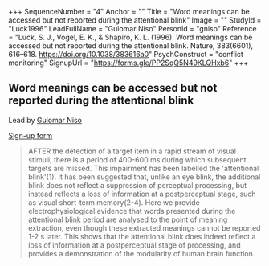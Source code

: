 +++
SequenceNumber = "4"
Anchor = ""
Title = "Word meanings can be accessed but not reported during the attentional blink"
Image = ""
StudyId = "Luck1996"
LeadFullName = "Guiomar Niso"
PersonId = "gniso"
Reference = "Luck, S. J., Vogel, E. K., & Shapiro, K. L. (1996). Word meanings can be accessed but not reported during the attentional blink. Nature, 383(6601), 616–618. https://doi.org/10.1038/383616a0"
PsychConstruct = "conflict monitoring"
SignupUrl = "https://forms.gle/PP2SqQ5N49KLQHxb6"
+++


## <a name="Luck1996"> Word meanings can be accessed but not reported during the attentional blink


Lead by [Guiomar Niso](/people/#gniso)

[Sign-up form](https://forms.gle/PP2SqQ5N49KLQHxb6)


> AFTER the detection of a target item in a rapid stream of visual stimuli, there is a period of 400-600 ms during which subsequent targets are missed. This impairment has been labelled the 'attentional blink'(1). It has been suggested that, unlike an eye blink, the additional blink does not reflect a suppression of perceptual processing, but instead reflects a loss of information at a postperceptual stage, such as visual short-term memory(2-4). Here we provide electrophysiological evidence that words presented during the attentional blink period are analysed to the point of meaning extraction, even though these extracted meanings cannot be reported 1-2 s later. This shows that the attentional blink does indeed reflect a loss of information at a postperceptual stage of processing, and provides a demonstration of the modularity of human brain function.
